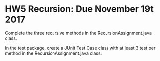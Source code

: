 # HW5 Recursion: Due November 19t 2017

Complete the three recursive methods in the RecursionAssignment.java class. 

In the test package, create a JUnit Test Case class with at least 3 test per method in the RecursionAssignment.java class.

